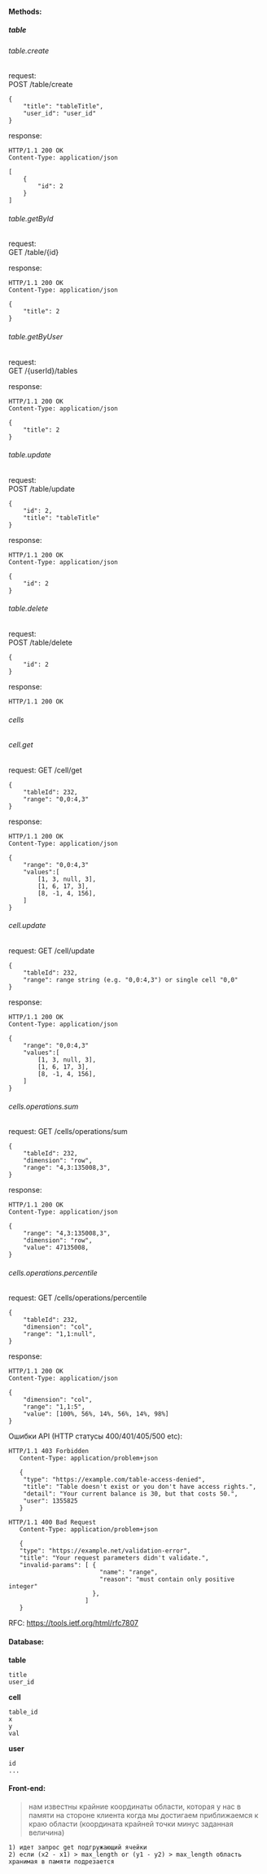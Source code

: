 #### Methods:

##### table

###### table.create

request:  
POST /table/create

    {
        "title": "tableTitle",
        "user_id": "user_id"
    }

response:

    HTTP/1.1 200 OK
    Content-Type: application/json

    [
        {
            "id": 2
        }
    ]

###### table.getById

request:  
GET /table/{id}

response:

    HTTP/1.1 200 OK
    Content-Type: application/json

    {
        "title": 2
    }
    
###### table.getByUser

request:  
GET /{userId}/tables

response:

    HTTP/1.1 200 OK
    Content-Type: application/json

    {
        "title": 2
    }
    
###### table.update

request:  
POST /table/update

    {
        "id": 2,
        "title": "tableTitle"
    }

response:

    HTTP/1.1 200 OK
    Content-Type: application/json

    {
        "id": 2
    }

###### table.delete

request:  
POST /table/delete

    {
        "id": 2
    }

response:

    HTTP/1.1 200 OK


###### cells

###### cell.get

request:
GET /cell/get

    {
        "tableId": 232,
        "range": "0,0:4,3"
    }
    
response:

    HTTP/1.1 200 OK
    Content-Type: application/json

    {
        "range": "0,0:4,3"
        "values":[
            [1, 3, null, 3],
            [1, 6, 17, 3],
            [8, -1, 4, 156],
        ]
    }
    
###### cell.update

request:
GET /cell/update

    {
        "tableId": 232,
        "range": range string (e.g. "0,0:4,3") or single cell "0,0"
    }
    
response:

    HTTP/1.1 200 OK
    Content-Type: application/json

    {
        "range": "0,0:4,3"
        "values":[
            [1, 3, null, 3],
            [1, 6, 17, 3],
            [8, -1, 4, 156],
        ]
    }

###### cells.operations.sum

request:
GET /cells/operations/sum

    {
        "tableId": 232,
        "dimension": "row",         
        "range": "4,3:135008,3",
    }
    
response:

    HTTP/1.1 200 OK
    Content-Type: application/json

    {
        "range": "4,3:135008,3",
        "dimension": "row", 
        "value": 47135008,
    }

###### cells.operations.percentile

request:
GET /cells/operations/percentile

    {
        "tableId": 232,
        "dimension": "col",       
        "range": "1,1:null",
    }
    
response:

    HTTP/1.1 200 OK
    Content-Type: application/json

    {
        "dimension": "col",       
        "range": "1,1:5",
        "value": [100%, 56%, 14%, 56%, 14%, 98%]
    }



Ошибки API (HTTP статусы 400/401/405/500 etc):


    HTTP/1.1 403 Forbidden
       Content-Type: application/problem+json
    
       {
        "type": "https://example.com/table-access-denied",
        "title": "Table doesn't exist or you don't have access rights.",
        "detail": "Your current balance is 30, but that costs 50.",
        "user": 1355825
       }

    HTTP/1.1 400 Bad Request
       Content-Type: application/problem+json
    
       {
       "type": "https://example.net/validation-error",
       "title": "Your request parameters didn't validate.",
       "invalid-params": [ {
                             "name": "range",
                             "reason": "must contain only positive integer"
                           },
                         ]
       }
    
RFC:
https://tools.ietf.org/html/rfc7807



#### Database:

**table**

    title
    user_id

**cell**

    table_id
    x
    y
    val
    
**user**

    id
    ...

#### Front-end:

> нам известны крайние координаты области, которая у нас в памяти на стороне клиента
> когда мы достигаем приближаемся к краю области (координата крайней точки минус заданная величина) 
    
    1) идет запрос get подгружающий ячейки
	2) если (х2 - х1) > max_length or (y1 - y2) > max_length область хранимая в памяти подрезается


   